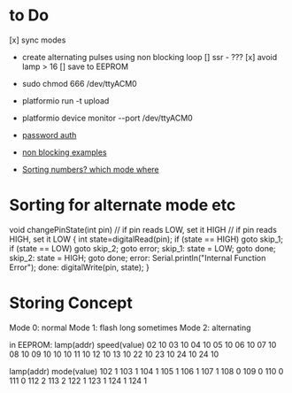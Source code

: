 # to Do
[x] sync modes
  - create alternating pulses using non blocking loop
[] ssr - ???
[x] avoid lamp > 16
[] save to EEPROM


- sudo chmod 666 /dev/ttyACM0
- platformio run -t upload
- platformio device monitor --port /dev/ttyACM0


- [password auth](https://www.instructables.com/id/Arduino-password-lock/)
- [non blocking examples](https://learn.adafruit.com/multi-tasking-the-arduino-part-1/using-millis-for-timing)

- [Sorting numbers? which mode where](https://www.arduino.cc/reference/en/language/structure/control-structure/goto/)

# Sorting for alternate mode etc

void changePinState(int pin)
// if pin reads LOW, set it HIGH
// if pin reads HIGH, set it LOW
{
  int state=digitalRead(pin);
  if (state == HIGH) goto skip_1;
  if (state == LOW) goto skip_2;
  goto error;
  skip_1:
  state = LOW;
  goto done;
  skip_2:
  state = HIGH;
  goto done;
  error:
  Serial.println("Internal Function Error");
  done:
  digitalWrite(pin, state);
}  

# Storing Concept
Mode 0: normal
Mode 1: flash long sometimes
Mode 2: alternating


in EEPROM:
lamp(addr)  speed(value)
02          10
03          10
04          10
05          10
06          10
07          10
08          10
09          10
10          10
11          10
12          10
13          10
22          10
23          10
24          10
24          10

lamp(addr)  mode(value)
102          1
103          1
104          1
105          1
106          1
107          1
108          0
109          0
110          0
111          0
112          2
113          2
122          1
123          1
124          1
124          1

